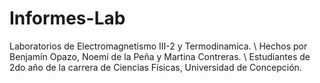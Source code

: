 # Informes-Lab
Laboratorios de Electromagnetismo III-2 y Termodinamica. \\
Hechos por Benjamín Opazo, Noemí de la Peña y Martina Contreras. \\
Estudiantes de 2do año de la carrera de Ciencias Físicas, Universidad de Concepción.
